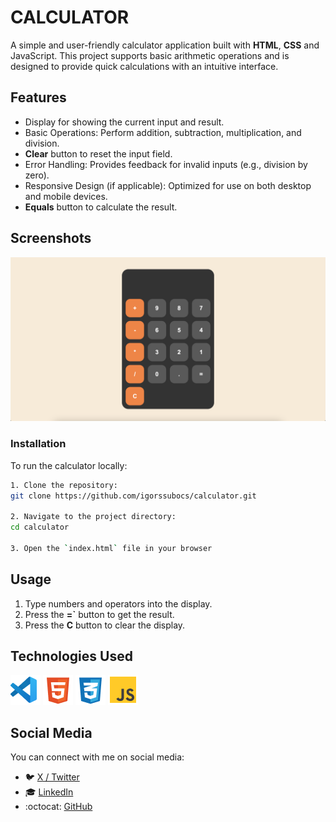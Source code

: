 # CALCULATOR

A simple and user-friendly calculator application built with __HTML__, __CSS__ and JavaScript. This project supports basic arithmetic operations and is designed to provide quick calculations with an intuitive interface.

## Features
- Display for showing the current input and result.
- Basic Operations: Perform addition, subtraction, multiplication, and division.
- **Clear** button to reset the input field.
- Error Handling: Provides feedback for invalid inputs (e.g., division by zero).
- Responsive Design (if applicable): Optimized for use on both desktop and mobile devices.
- **Equals** button to calculate the result.

## Screenshots
![Desktop](./README/desktop.png)

### Installation
To run the calculator locally:
```bash
1. Clone the repository: 
git clone https://github.com/igorssubocs/calculator.git

2. Navigate to the project directory:
cd calculator

3. Open the `index.html` file in your browser
```
## Usage

1. Type numbers and operators into the display.
2. Press the **=`** button to get the result.
3. Press the **C** button to clear the display.

## Technologies Used
![VSCode](./README/vscode.png)
![HTML](./README/HTML.png)
![CSS](./README/CSS.png)
![JS](./README/JS.png)

## Social Media

You can connect with me on social media:

- :bird: [X / Twitter](https://x.com/igorssubocs)
- :mortar_board: [LinkedIn](https://www.linkedin.com/in/igors-subocs-07736a337/)
- :octocat: [GitHub](https://github.com/igorssubocs)